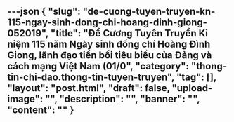 ---json
{
    "slug": "de-cuong-tuyen-truyen-kn-115-ngay-sinh-dong-chi-hoang-dinh-giong-052019",
    "title": "Đề Cương Tuyên Truyền Kỉ niệm 115 năm Ngày sinh đồng chí Hoàng Đình Giong, lãnh đạo  tiền bối tiêu biểu của Đảng và cách mạng Việt Nam (01/0",
    "category": "thong-tin-chi-dao.thong-tin-tuyen-truyen",
    "tag": [],
    "layout": "post.html",
    "draft": false,
    "upload-image": "",
    "description": "",
    "banner": "",
    "__content__": ""
}
---
